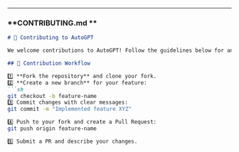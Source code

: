 
---

### **CONTRIBUTING.md **  
```md
# 🤝 Contributing to AutoGPT  

We welcome contributions to AutoGPT! Follow the guidelines below for an efficient collaboration.  

## 📝 Contribution Workflow  

1️⃣ **Fork the repository** and clone your fork.  
2️⃣ **Create a new branch** for your feature:  
```sh
git checkout -b feature-name
3️⃣ Commit changes with clear messages:
git commit -m "Implemented feature XYZ"

4️⃣ Push to your fork and create a Pull Request:
git push origin feature-name

5️⃣ Submit a PR and describe your changes.

